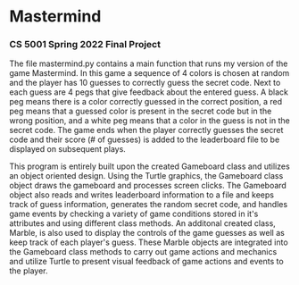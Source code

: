 # Mastermind

### CS 5001 Spring 2022 Final Project

The file mastermind.py contains a main function that runs my version
of the game Mastermind. In this game a sequence of 4 colors is chosen
at random and the player has 10 guesses to correctly guess the secret
code. Next to each guess are 4 pegs that give feedback about the entered
guess. A black peg means there is a color correctly guessed in the
correct position, a red peg means that a guessed color is present in the
secret code but in the wrong position, and a white peg means that a
color in the guess is not in the secret code. The game ends when the
player correctly guesses the secret code and their score (# of guesses)
is added to the leaderboard file to be displayed on subsequent plays.

This program is entirely built upon the created Gameboard class and
utilizes an object oriented design. Using the Turtle graphics, the
Gameboard class object draws the gameboard and processes screen clicks.
The Gameboard object also reads and writes leaderboard information to a
file and keeps track of guess information, generates the random secret
code, and handles game events by checking a variety of game conditions
stored in it's attributes and using different class methods.
An additonal created class, Marble, is also used to display the controls
of the game guesses as well as keep track of each player's guess.
These Marble objects are integrated into the Gameboard class methods
to carry out game actions and mechanics and utilize Turtle to present
visual feedback of game actions and events to the player.
